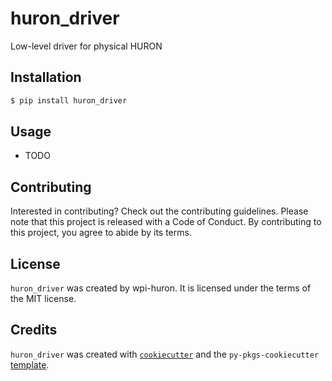 # huron_driver

Low-level driver for physical HURON

## Installation

```bash
$ pip install huron_driver
```

## Usage

- TODO

## Contributing

Interested in contributing? Check out the contributing guidelines. Please note that this project is released with a Code of Conduct. By contributing to this project, you agree to abide by its terms.

## License

`huron_driver` was created by wpi-huron. It is licensed under the terms of the MIT license.

## Credits

`huron_driver` was created with [`cookiecutter`](https://cookiecutter.readthedocs.io/en/latest/) and the `py-pkgs-cookiecutter` [template](https://github.com/py-pkgs/py-pkgs-cookiecutter).
